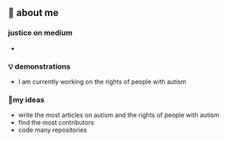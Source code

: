 ## 🦚 about me 
### justice on medium 
- [](https://medium.com/@666justice)
### 💡 demonstrations
- I am currently working on the rights of people with autism
### 🔧my ideas 
- write the most articles on autism and the rights of people with autism
- find the most contributors
- code many repositories